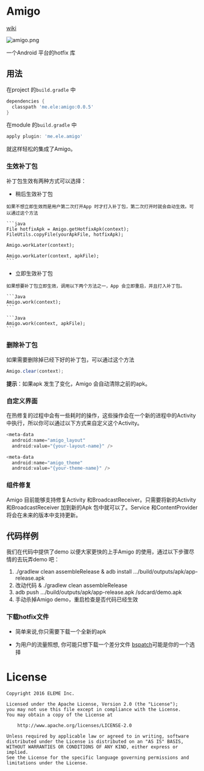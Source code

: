 Amigo
====
[wiki](https://github.com/eleme/Amigo/wiki)

![amigo.png](http://amigotheband.com/wp-content/uploads/2015/02/logo_amigo-yellow.png)  

   一个Android 平台的hotfix 库


用法
----
   在project 的`build.gradle` 中

   ```groovy
   dependencies {
     classpath 'me.ele:amigo:0.0.5'
   }
   ```

   在module 的`build.gradle` 中

   ```groovy
   apply plugin: 'me.ele.amigo'
   ```

   就这样轻松的集成了Amigo。

### 生效补丁包
   补丁包生效有两种方式可以选择：

   * 稍后生效补丁包

   	如果不想立即生效而是用户第二次打开App 时才打入补丁包，第二次打开时就会自动生效。可以通过这个方法
   	
	```java
	File hotfixApk = Amigo.getHotfixApk(context);
	FileUtils.copyFile(yourApkFile, hotfixApk);
	
    Amigo.workLater(context);

    Amigo.workLater(context, apkFile);
    ```

   * 立即生效补丁包

   	如果想要补丁包立即生效，调用以下两个方法之一，App 会立即重启，并且打入补丁包。

   	```Java
   	Amigo.work(context);
   	```

   	```Java
   	Amigo.work(context, apkFile);
   	```


### 删除补丁包

如果需要删除掉已经下好的补丁包，可以通过这个方法

```Java
Amigo.clear(context);
```

**提示**：如果apk 发生了变化，Amigo 会自动清除之前的apk。

### 自定义界面

在热修复的过程中会有一些耗时的操作，这些操作会在一个新的进程中的Activity 中执行，所以你可以通过以下方式来自定义这个Activity。

```Java
<meta-data
  android:name="amigo_layout"
  android:value="{your-layout-name}" />

<meta-data
  android:name="amigo_theme"
  android:value="{your-theme-name}" />
```

### 组件修复

Amigo 目前能够支持修复Activity 和BroadcastReceiver。只需要将新的Activity 和BroadcastReceiver 加到新的Apk 包中就可以了。Service 和ContentProvider 将会在未来的版本中支持更新。

代码样例
----

   我们在代码中提供了demo 以便大家更快的上手Amigo 的使用，通过以下步骤尽情的去玩弄demo 吧：
   1. ./gradlew clean assembleRelease & adb install .../build/outputs/apk/app-release.apk
   2. 改动代码 & ./gradlew clean assembleRelease
   3. adb push .../build/outputs/apk/app-release.apk /sdcard/demo.apk
   4. 手动杀掉Amigo demo，重启检查是否代码已经生效
   
### 下载hotfix文件

- 简单来说,你只需要下载一个全新的apk

- 为用户的流量照想, 你可能只想下载一个差分文件
 [bspatch](https://github.com/eleme/bspatch)可能是你的一个选择



License
====

   	Copyright 2016 ELEME Inc.  

   	Licensed under the Apache License, Version 2.0 (the "License");
   	you may not use this file except in compliance with the License.
   	You may obtain a copy of the License at

   		http://www.apache.org/licenses/LICENSE-2.0

   	Unless required by applicable law or agreed to in writing, software
   	distributed under the License is distributed on an "AS IS" BASIS,
   	WITHOUT WARRANTIES OR CONDITIONS OF ANY KIND, either express or implied.
   	See the License for the specific language governing permissions and
   	limitations under the License.
